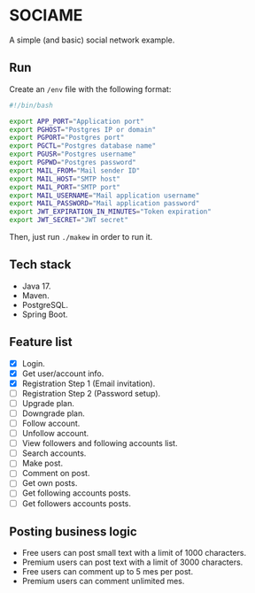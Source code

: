 # SOCIAME

A simple (and basic) social network example.

## Run

Create an `/env` file with the following format:

```bash
#!/bin/bash

export APP_PORT="Application port"
export PGHOST="Postgres IP or domain"
export PGPORT="Postgres port"
export PGCTL="Postgres database name"
export PGUSR="Postgres username"
export PGPWD="Postgres password"
export MAIL_FROM="Mail sender ID"
export MAIL_HOST="SMTP host"
export MAIL_PORT="SMTP port"
export MAIL_USERNAME="Mail application username"
export MAIL_PASSWORD="Mail application password"
export JWT_EXPIRATION_IN_MINUTES="Token expiration"
export JWT_SECRET="JWT secret"
```

Then, just run `./makew` in order to run it.

## Tech stack

- Java 17.
- Maven.
- PostgreSQL.
- Spring Boot.

## Feature list

- [X] Login.
- [X] Get user/account info.
- [X] Registration Step 1 (Email invitation).
- [ ] Registration Step 2 (Password setup).
- [ ] Upgrade plan.
- [ ] Downgrade plan.
- [ ] Follow account.
- [ ] Unfollow account.
- [ ] View followers and following accounts list.
- [ ] Search accounts.
- [ ] Make post.
- [ ] Comment on post.
- [ ] Get own posts.
- [ ] Get following accounts posts.
- [ ] Get followers accounts posts.

## Posting business logic

- Free users can post small text with a limit of 1000 characters.
- Premium users can post text with a limit of 3000 characters.
- Free users can comment up to 5 mes per post.
- Premium users can comment unlimited mes.